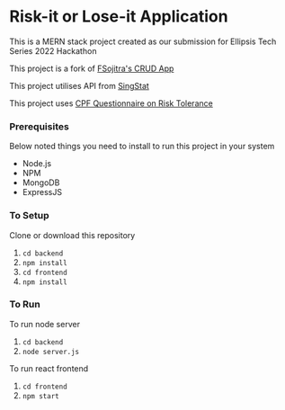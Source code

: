 # Risk-it or Lose-it Application
This is a MERN stack project created as our submission for Ellipsis Tech Series 2022 Hackathon

This project is a fork of [FSojitra's CRUD App](https://github.com/FSojitra/Registration-Login-and-CRUD-Action-using-MERN-stack)

This project utilises API from [SingStat](https://tablebuilder.singstat.gov.sg/table/TS/M015631#!)

This project uses [CPF Questionnaire on Risk Tolerance](https://www.cpf.gov.sg/content/dam/web/member/growing-your-savings/documents/Risk_Tolerance_Questionaire.pdf)
### Prerequisites
Below noted things you need to install to run this project in your system

- Node.js
- NPM
- MongoDB
- ExpressJS

### To Setup
Clone or download this repository

1. `cd backend`
2. `npm install`
3. `cd frontend`
4. `npm install`

### To Run
To run node server
1. `cd backend`
2. `node server.js`

To run react frontend
1. `cd frontend`
2. `npm start`
